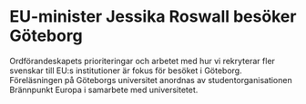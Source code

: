 # EU-minister Jessika Roswall besöker Göteborg

Ordförandeskapets prioriteringar och arbetet med hur vi rekryterar fler svenskar till EU:s institutioner är fokus för besöket i Göteborg. Föreläsningen på Göteborgs universitet anordnas av studentorganisationen Brännpunkt Europa i samarbete med universitetet.
